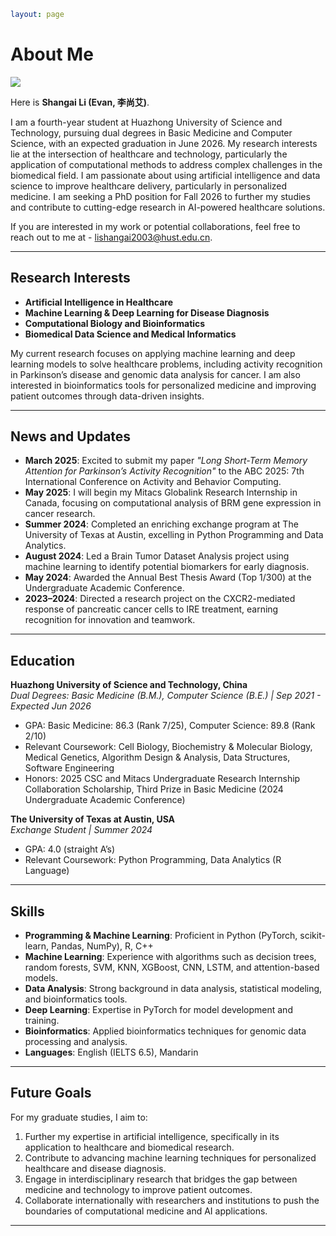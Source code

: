 ```yaml
layout: page
```

# About Me

![](https://alanqmql.github.io/lishangai.jpg)

Here is **Shangai Li (Evan, 李尚艾)**.

I am a fourth-year student at Huazhong University of Science and Technology, pursuing dual degrees in Basic Medicine and Computer Science, with an expected graduation in June 2026. My research interests lie at the intersection of healthcare and technology, particularly the application of computational methods to address complex challenges in the biomedical field. I am passionate about using artificial intelligence and data science to improve healthcare delivery, particularly in personalized medicine. I am seeking a PhD position for Fall 2026 to further my studies and contribute to cutting-edge research in AI-powered healthcare solutions.

If you are interested in my work or potential collaborations, feel free to reach out to me at - [lishangai2003@hust.edu.cn](mailto:lishangai2003@hust.edu.cn).

---

## Research Interests

- **Artificial Intelligence in Healthcare**
- **Machine Learning & Deep Learning for Disease Diagnosis**
- **Computational Biology and Bioinformatics**
- **Biomedical Data Science and Medical Informatics**

My current research focuses on applying machine learning and deep learning models to solve healthcare problems, including activity recognition in Parkinson’s disease and genomic data analysis for cancer. I am also interested in bioinformatics tools for personalized medicine and improving patient outcomes through data-driven insights.

---

## News and Updates

- **March 2025**: Excited to submit my paper *"Long Short-Term Memory Attention for Parkinson’s Activity Recognition"* to the ABC 2025: 7th International Conference on Activity and Behavior Computing.
- **May 2025**: I will begin my Mitacs Globalink Research Internship in Canada, focusing on computational analysis of BRM gene expression in cancer research.
- **Summer 2024**: Completed an enriching exchange program at The University of Texas at Austin, excelling in Python Programming and Data Analytics.
- **August 2024**: Led a Brain Tumor Dataset Analysis project using machine learning to identify potential biomarkers for early diagnosis.
- **May 2024**: Awarded the Annual Best Thesis Award (Top 1/300) at the Undergraduate Academic Conference.
- **2023–2024**: Directed a research project on the CXCR2-mediated response of pancreatic cancer cells to IRE treatment, earning recognition for innovation and teamwork.

---

## Education

**Huazhong University of Science and Technology, China**  
*Dual Degrees: Basic Medicine (B.M.), Computer Science (B.E.) | Sep 2021 - Expected Jun 2026*

- GPA: Basic Medicine: 86.3 (Rank 7/25), Computer Science: 89.8 (Rank 2/10)
- Relevant Coursework: Cell Biology, Biochemistry & Molecular Biology, Medical Genetics, Algorithm Design & Analysis, Data Structures, Software Engineering
- Honors: 2025 CSC and Mitacs Undergraduate Research Internship Collaboration Scholarship, Third Prize in Basic Medicine (2024 Undergraduate Academic Conference)

**The University of Texas at Austin, USA**  
*Exchange Student | Summer 2024*

- GPA: 4.0 (straight A’s)
- Relevant Coursework: Python Programming, Data Analytics (R Language)

---

## Skills

- **Programming & Machine Learning**: Proficient in Python (PyTorch, scikit-learn, Pandas, NumPy), R, C++
- **Machine Learning**: Experience with algorithms such as decision trees, random forests, SVM, KNN, XGBoost, CNN, LSTM, and attention-based models.
- **Data Analysis**: Strong background in data analysis, statistical modeling, and bioinformatics tools.
- **Deep Learning**: Expertise in PyTorch for model development and training.
- **Bioinformatics**: Applied bioinformatics techniques for genomic data processing and analysis.
- **Languages**: English (IELTS 6.5), Mandarin

---

## Future Goals

For my graduate studies, I aim to:

1. Further my expertise in artificial intelligence, specifically in its application to healthcare and biomedical research.
2. Contribute to advancing machine learning techniques for personalized healthcare and disease diagnosis.
3. Engage in interdisciplinary research that bridges the gap between medicine and technology to improve patient outcomes.
4. Collaborate internationally with researchers and institutions to push the boundaries of computational medicine and AI applications.

---